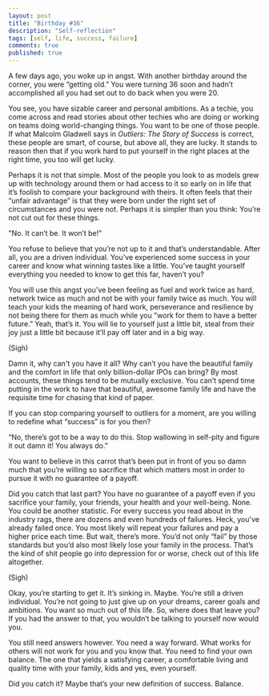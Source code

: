 ```yaml
---
layout: post
title: "Birthday #36"
description: "Self-reflection"
tags: [self, life, success, failure]
comments: true
published: true
---
```


A few days ago, you woke up in angst. With another birthday around the corner, you were “getting old.” You were turning 36 soon and hadn’t accomplished all you had set out to do back when you were 20.

You see, you have sizable career and personal ambitions. As a techie, you come across and read stories about other techies who are doing or working on teams doing world-changing things. You want to be one of those people. If what Malcolm Gladwell says in *Outliers: The Story of Success* is correct, these people are smart, of course, but above all, they are lucky. It stands to reason then that if you work hard to put yourself in the right places at the right time, you too will get lucky.

Perhaps it is not that simple. Most of the people you look to as models grew up with technology around them or had access to it so early on in life that it’s foolish to compare your background with theirs. It often feels that their “unfair advantage” is that they were born under the right set of circumstances and you were not. Perhaps it is simpler than you think: You’re not cut out for these things.

"No. It can’t be. It won’t be!”

You refuse to believe that you’re not up to it and that’s understandable. After all, you are a driven individual. You’ve experienced some success in your career and know what winning tastes like a little. You’ve taught yourself everything you needed to know to get this far, haven’t you?

You will use this angst you’ve been feeling as fuel and work twice as hard, network twice as much and not be with your family twice as much. You will teach your kids the meaning of hard work, perseverance and resilience by not being there for them as much while you "work for them to have a better future.” Yeah, that’s it. You will lie to yourself just a little bit, steal from their joy just a little bit because it’ll pay off later and in a big way.

(Sigh)

Damn it, why can't you have it all? Why can’t you have the beautiful family and the comfort in life that only billion-dollar IPOs can bring? By most accounts, these things tend to be mutually exclusive. You can’t spend time putting in the work to have that beautiful, awesome family life and have the requisite time for chasing that kind of paper.

If you can stop comparing yourself to outliers for a moment, are you willing to redefine what “success” is for you then?

“No, there’s got to be a way to do this. Stop wallowing in self-pity and figure it out damn it! You always do."

You want to believe in this carrot that’s been put in front of you so damn much that you’re willing so sacrifice that which matters most in order to pursue it with no guarantee of a payoff.

Did you catch that last part? You have no guarantee of a payoff even if you sacrifice your family, your friends, your health and your well-being. None. You could be another statistic. For every success you read about in the industry rags, there are dozens and even hundreds of failures. Heck, you've already failed once. You most likely will repeat your failures and pay a higher price each time. But wait, there’s more. You’d not only “fail” by those standards but you’d also most likely lose your family in the process. That’s the kind of shit people go into depression for or worse, check out of this life altogether.

(Sigh)

Okay, you’re starting to get it. It’s sinking in. Maybe. You’re still a driven individual. You’re not going to just give up on your dreams, career goals and ambitions. You want so much out of this life. So, where does that leave you? If you had the answer to that, you wouldn’t be talking to yourself now would you.

You still need answers however. You need a way forward. What works for others will not work for you and you know that. You need to find your own balance. The one that yields a satisfying career, a comfortable living and quality time with your family, kids and yes, even yourself.

Did you catch it? Maybe that’s your new definition of success. Balance.
